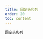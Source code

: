 ```yaml
---
title: 固定头和列
order: 20
toc: content
---
```


<code src='../examples/FixedHeaderColumn.tsx' description="同时应用`height` 和 `column.fixed`可以同时固定表头和列">固定头和列</code>
